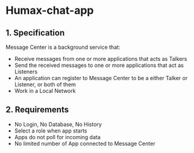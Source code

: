 # Humax-chat-app
## **1. Specification**
Message Center is a background service that:
- Receive messages from one or more applications that acts as Talkers
- Send the received messages to one or more applications that act as Listeners
- An application can register to Message Center to be a either Talker or Listener, or both of them
- Work in a Local Network

## **2. Requirements**
- No Login, No Database, No History
- Select a role when app starts
- Apps do not poll for incoming data
- No limited number of App connected to Message Center

